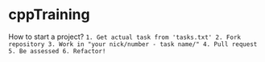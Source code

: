 cppTraining
===========
How to start a project?
`1. Get actual task from 'tasks.txt'
2. Fork repository
3. Work in "your nick/number - task name/"
4. Pull request
5. Be assessed
6. Refactor!`
